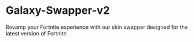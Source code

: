 # Galaxy-Swapper-v2
Revamp your Fortnite experience with our skin swapper designed for the latest version of Fortnite.
